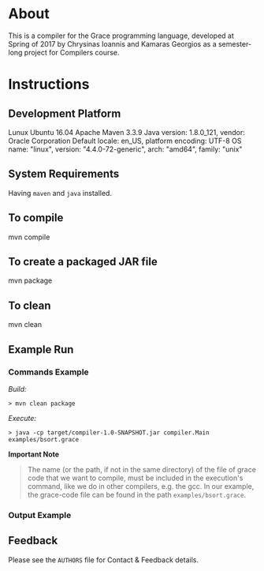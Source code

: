 # About

  This is a compiler for the Grace programming language, developed at Spring of 2017 by
  Chrysinas Ioannis and Kamaras Georgios as a semester-long project for Compilers course.

# Instructions

## Development Platform

   Lunux Ubuntu 16.04
   Apache Maven 3.3.9
   Java version: 1.8.0_121, vendor: Oracle Corporation
   Default locale: en_US, platform encoding: UTF-8
   OS name: "linux", version: "4.4.0-72-generic", arch: "amd64", family: "unix"

## System Requirements

   Having ```maven``` and ```java``` installed.

## To compile

   mvn compile

## To create a packaged JAR file

   mvn package

## To clean

   mvn clean
   
## Example Run

### Commands Example

   *Build:*
   
   ```> mvn clean package```
   
   *Execute:*
   
   ```> java -cp target/compiler-1.0-SNAPSHOT.jar compiler.Main examples/bsort.grace```
    
   **Important Note**
   >The name (or the path, if not in the same directory) of the file of grace code that we want to compile, must be included in the execution's command, like we do in other compilers, e.g. the gcc. In our example, the grace-code file can be found in the path ```examples/bsort.grace```.
   
### Output Example

## Feedback

  Please see the ```AUTHORS``` file for Contact & Feedback details.